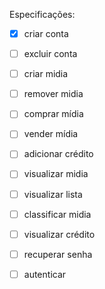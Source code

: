 Especificações: 

- [X] criar conta
- [ ] excluir conta
- [ ] criar midia
- [ ] remover midia
- [ ] comprar mídia
- [ ] vender mídia
- [ ] adicionar crédito

- [ ] visualizar midia
- [ ] visualizar lista
- [ ] classificar midia
- [ ] visualizar crédito
- [ ] recuperar senha

- [ ] autenticar

